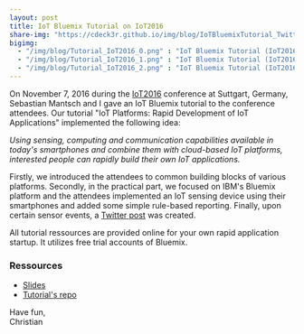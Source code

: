 ```yaml
---
layout: post
title: IoT Bluemix Tutorial on IoT2016
share-img: "https://cdeck3r.github.io/img/blog/IoTBluemixTutorial_Twitter.jpg"
bigimg:
  - "/img/blog/Tutorial_IoT2016_0.png" : "IoT Bluemix Tutorial (IoT2016)"
  - "/img/blog/Tutorial_IoT2016_1.png" : "IoT Bluemix Tutorial (IoT2016)"
  - "/img/blog/Tutorial_IoT2016_2.png" : "IoT Bluemix Tutorial (IoT2016)"  
---
```


On November 7, 2016 during the [IoT2016](http://www.iot-conference.org/iot2016/) conference at Suttgart, Germany, Sebastian Mantsch and I gave an IoT Bluemix tutorial to the conference attendees.
Our tutorial "IoT Platforms: Rapid Development of IoT Applications" implemented the following idea:

*Using sensing, computing and communication capabilities available in today's smartphones and combine them with cloud-based IoT platforms, interested people can rapidly build their own
IoT applications.*

Firstly, we introduced the attendees to common building blocks of various platforms. 
Secondly, in the practical part, we focused on IBM's Bluemix platform and the attendees implemented an IoT sensing device 
using their smartphones and added some simple rule-based reporting. Finally, upon certain sensor events, a [Twitter post](https://twitter.com/iotbluemix) was created.

All tutorial ressources are provided online for your own rapid application startup. 
It utilizes free trial accounts of Bluemix.

### Ressources
* [Slides](https://github.com/cdeck3r/IoTBluemixTutorial/tree/master/Slides)
* [Tutorial's repo](https://github.com/cdeck3r/IoTBluemixTutorial)

Have fun,    
Christian
